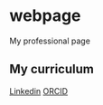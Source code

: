 # webpage
My professional page

## My curriculum
[Linkedin](https://linkedin.com/in/nelson-g-roman-30b7142bb)
[ORCID](https://orcid.org/0009-0006-8794-9500)